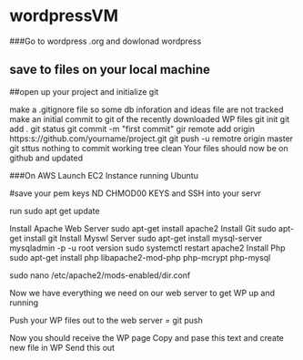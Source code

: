 # wordpressVM


###Go to wordpress .org and dowlonad wordpress


## save to files on your local machine

##open up your project and initialize git

make a .gitignore file so some db inforation and ideas file are not tracked
make an initial commit to git of the recently downloaded WP files
git init
git add . 
git status
git commit -m "first commit"
gir remote add origin https:s://github.com/yourname/project.git
git push -u remotre origin master
git sttus
nothing to commit working tree clean
Your files should now be on github and updated

###On AWS Launch EC2 Instance running Ubuntu

#save your pem keys ND CHMOD00 KEYS and SSH into your servr

run sudo apt get update

Install Apache Web Server 
sudo apt-get install apache2
Install Git
sudo apt-get install git
Install Myswl Server 
sudo apt-get install mysql-server
mysqladmin -p -u root version
sudo systemctl restart apache2
Install Php
sudo apt-get install php libapache2-mod-php php-mcrypt php-mysql

sudo nano /etc/apache2/mods-enabled/dir.conf

Now we have everything we need on our web server to get WP up and running


Push your WP files out to the web server =
git push 

Now you should receive the WP page Copy and pase this text and create new file in WP
Send this out
